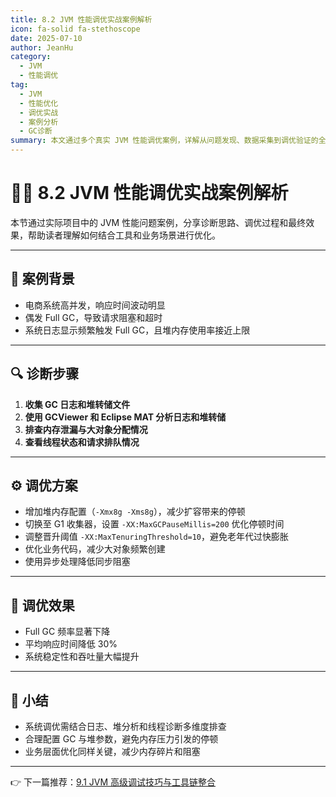 ```yaml
---
title: 8.2 JVM 性能调优实战案例解析
icon: fa-solid fa-stethoscope
date: 2025-07-10
author: JeanHu
category:
  - JVM
  - 性能调优
tag:
  - JVM
  - 性能优化
  - 调优实战
  - 案例分析
  - GC诊断
summary: 本文通过多个真实 JVM 性能调优案例，详解从问题发现、数据采集到调优验证的全过程，帮助开发者掌握高效定位和优化系统瓶颈的方法论。
---
```


# 🕵️‍♂️ 8.2 JVM 性能调优实战案例解析

本节通过实际项目中的 JVM 性能问题案例，分享诊断思路、调优过程和最终效果，帮助读者理解如何结合工具和业务场景进行优化。

------
<!-- more -->
## 📝 案例背景

- 电商系统高并发，响应时间波动明显
- 偶发 Full GC，导致请求阻塞和超时
- 系统日志显示频繁触发 Full GC，且堆内存使用率接近上限

------

## 🔍 诊断步骤

1. **收集 GC 日志和堆转储文件**
2. **使用 GCViewer 和 Eclipse MAT 分析日志和堆转储**
3. **排查内存泄漏与大对象分配情况**
4. **查看线程状态和请求排队情况**

------

## ⚙️ 调优方案

- 增加堆内存配置（`-Xmx8g -Xms8g`），减少扩容带来的停顿
- 切换至 G1 收集器，设置 `-XX:MaxGCPauseMillis=200` 优化停顿时间
- 调整晋升阈值 `-XX:MaxTenuringThreshold=10`，避免老年代过快膨胀
- 优化业务代码，减少大对象频繁创建
- 使用异步处理降低同步阻塞

------

## 🎯 调优效果

- Full GC 频率显著下降
- 平均响应时间降低 30%
- 系统稳定性和吞吐量大幅提升

------

## 📝 小结

- 系统调优需结合日志、堆分析和线程诊断多维度排查
- 合理配置 GC 与堆参数，避免内存压力引发的停顿
- 业务层面优化同样关键，减少内存碎片和阻塞

------

👉 下一篇推荐：[9.1 JVM 高级调试技巧与工具链整合](../9.%20高级调试技巧与工具链整合/9.1JVM高级调试技巧与工具链整合.md)